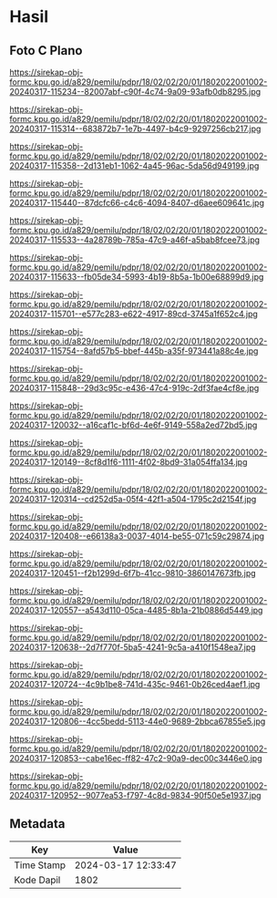 # Hasil

## Foto C Plano

https://sirekap-obj-formc.kpu.go.id/a829/pemilu/pdpr/18/02/02/20/01/1802022001002-20240317-115234--82007abf-c90f-4c74-9a09-93afb0db8295.jpg

https://sirekap-obj-formc.kpu.go.id/a829/pemilu/pdpr/18/02/02/20/01/1802022001002-20240317-115314--683872b7-1e7b-4497-b4c9-9297256cb217.jpg

https://sirekap-obj-formc.kpu.go.id/a829/pemilu/pdpr/18/02/02/20/01/1802022001002-20240317-115358--2d131eb1-1062-4a45-96ac-5da56d949199.jpg

https://sirekap-obj-formc.kpu.go.id/a829/pemilu/pdpr/18/02/02/20/01/1802022001002-20240317-115440--87dcfc66-c4c6-4094-8407-d6aee609641c.jpg

https://sirekap-obj-formc.kpu.go.id/a829/pemilu/pdpr/18/02/02/20/01/1802022001002-20240317-115533--4a28789b-785a-47c9-a46f-a5bab8fcee73.jpg

https://sirekap-obj-formc.kpu.go.id/a829/pemilu/pdpr/18/02/02/20/01/1802022001002-20240317-115633--fb05de34-5993-4b19-8b5a-1b00e68899d9.jpg

https://sirekap-obj-formc.kpu.go.id/a829/pemilu/pdpr/18/02/02/20/01/1802022001002-20240317-115701--e577c283-e622-4917-89cd-3745a1f652c4.jpg

https://sirekap-obj-formc.kpu.go.id/a829/pemilu/pdpr/18/02/02/20/01/1802022001002-20240317-115754--8afd57b5-bbef-445b-a35f-973441a88c4e.jpg

https://sirekap-obj-formc.kpu.go.id/a829/pemilu/pdpr/18/02/02/20/01/1802022001002-20240317-115848--29d3c95c-e436-47c4-919c-2df3fae4cf8e.jpg

https://sirekap-obj-formc.kpu.go.id/a829/pemilu/pdpr/18/02/02/20/01/1802022001002-20240317-120032--a16caf1c-bf6d-4e6f-9149-558a2ed72bd5.jpg

https://sirekap-obj-formc.kpu.go.id/a829/pemilu/pdpr/18/02/02/20/01/1802022001002-20240317-120149--8cf8d1f6-1111-4f02-8bd9-31a054ffa134.jpg

https://sirekap-obj-formc.kpu.go.id/a829/pemilu/pdpr/18/02/02/20/01/1802022001002-20240317-120314--cd252d5a-05f4-42f1-a504-1795c2d2154f.jpg

https://sirekap-obj-formc.kpu.go.id/a829/pemilu/pdpr/18/02/02/20/01/1802022001002-20240317-120408--e66138a3-0037-4014-be55-071c59c29874.jpg

https://sirekap-obj-formc.kpu.go.id/a829/pemilu/pdpr/18/02/02/20/01/1802022001002-20240317-120451--f2b1299d-6f7b-41cc-9810-3860147673fb.jpg

https://sirekap-obj-formc.kpu.go.id/a829/pemilu/pdpr/18/02/02/20/01/1802022001002-20240317-120557--a543d110-05ca-4485-8b1a-21b0886d5449.jpg

https://sirekap-obj-formc.kpu.go.id/a829/pemilu/pdpr/18/02/02/20/01/1802022001002-20240317-120638--2d7f770f-5ba5-4241-9c5a-a410f1548ea7.jpg

https://sirekap-obj-formc.kpu.go.id/a829/pemilu/pdpr/18/02/02/20/01/1802022001002-20240317-120724--4c9b1be8-741d-435c-9461-0b26ced4aef1.jpg

https://sirekap-obj-formc.kpu.go.id/a829/pemilu/pdpr/18/02/02/20/01/1802022001002-20240317-120806--4cc5bedd-5113-44e0-9689-2bbca67855e5.jpg

https://sirekap-obj-formc.kpu.go.id/a829/pemilu/pdpr/18/02/02/20/01/1802022001002-20240317-120853--cabe16ec-ff82-47c2-90a9-dec00c3446e0.jpg

https://sirekap-obj-formc.kpu.go.id/a829/pemilu/pdpr/18/02/02/20/01/1802022001002-20240317-120952--9077ea53-f797-4c8d-9834-90f50e5e1937.jpg


## Metadata

| Key        | Value               |
| ---------- | ------------------- |
| Time Stamp | 2024-03-17 12:33:47 |
| Kode Dapil | 1802                |



